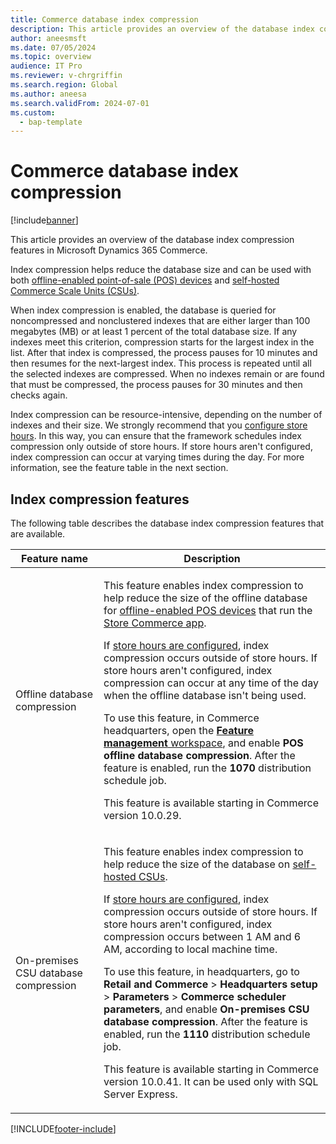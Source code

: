 ```yaml
---
title: Commerce database index compression
description: This article provides an overview of the database index compression features in Microsoft Dynamics 365 Commerce.
author: aneesmsft
ms.date: 07/05/2024
ms.topic: overview
audience: IT Pro
ms.reviewer: v-chrgriffin
ms.search.region: Global
ms.author: aneesa
ms.search.validFrom: 2024-07-01
ms.custom: 
  - bap-template
---
```


# Commerce database index compression

[!include[banner](../includes/banner.md)]

This article provides an overview of the database index compression features in Microsoft Dynamics 365 Commerce.

Index compression helps reduce the database size and can be used with both [offline-enabled point-of-sale (POS) devices](pos-offline-functionality.md) and [self-hosted Commerce Scale Units (CSUs)](retail-store-system-begin.md).

When index compression is enabled, the database is queried for noncompressed and nonclustered indexes that are either larger than 100 megabytes (MB) or at least 1 percent of the total database size. If any indexes meet this criterion, compression starts for the largest index in the list. After that index is compressed, the process pauses for 10 minutes and then resumes for the next-largest index. This process is repeated until all the selected indexes are compressed. When no indexes remain or are found that must be compressed, the process pauses for 30 minutes and then checks again.

Index compression can be resource-intensive, depending on the number of indexes and their size. We strongly recommend that you [configure store hours](store-hours.md). In this way, you can ensure that the framework schedules index compression only outside of store hours. If store hours aren't configured, index compression can occur at varying times during the day. For more information, see the feature table in the next section.

## Index compression features

The following table describes the database index compression features that are available.

| Feature name | Description |
|--------------|-------------|
| Offline database compression | <p>This feature enables index compression to help reduce the size of the offline database for [offline-enabled POS devices](pos-offline-functionality.md) that run the [Store Commerce app](store-commerce.md).</p><p>If [store hours are configured](store-hours.md), index compression occurs outside of store hours. If store hours aren't configured, index compression can occur at any time of the day when the offline database isn't being used.</p><p>To use this feature, in Commerce headquarters, open the [**Feature management** workspace](../../fin-ops-core/fin-ops/get-started/feature-management/feature-management-overview.md), and enable **POS offline database compression**. After the feature is enabled, run the **1070** distribution schedule job.</p><p>This feature is available starting in Commerce version 10.0.29.</p> |
| On-premises CSU database compression | <p>This feature enables index compression to help reduce the size of the database on [self-hosted CSUs](retail-store-system-begin.md).</p><p>If [store hours are configured](store-hours.md), index compression occurs outside of store hours. If store hours aren't configured, index compression occurs between 1 AM and 6 AM, according to local machine time.</p><p>To use this feature, in headquarters, go to **Retail and Commerce** \> **Headquarters setup** \> **Parameters** \> **Commerce scheduler parameters**, and enable **On-premises CSU database compression**. After the feature is enabled, run the **1110** distribution schedule job.</p><p>This feature is available starting in Commerce version 10.0.41. It can be used only with SQL Server Express.</p> |

[!INCLUDE[footer-include](../../includes/footer-banner.md)]
